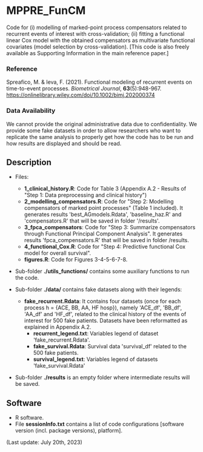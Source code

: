 # MPPRE_FunCM
Code for (i) modelling of marked-point process compensators related to recurrent events of interest with cross-validation; (ii) fitting a functional linear Cox model with the obtained compensators as multivariate functional covariates (model selection by cross-validation).
[This code is also freely available as Supporting Information in the main reference paper.]

### Reference
Spreafico, M. & Ieva, F. (2021). Functional modeling of recurrent events on time-to-event processes. *Biometrical Journal*, **63**(5):948-967. https://onlinelibrary.wiley.com/doi/10.1002/bimj.202000374


### Data Availability
We cannot provide the original administrative data due to confidentiality.
We provide some fake datasets in order to allow researchers who want to replicate the same analysis to properly get how the code has to be run and how results are displayed and should be read.

## Description

- Files:
  - **1_clinical_history.R**: Code for Table 3 (Appendix A.2 - Results of "Step 1: Data preprocessing and clinical history")
  - **2_modelling_compensators.R**: Code for "Step 2: Modelling compensators of marked point processes" (Table 1 included). It generates results 'best_AGmodels.Rdata', 'baseline_haz.R' and 'compensators.R' that will be saved in folder '/results'.
  - **3_fpca_compensators**: Code for "Step 3: Summarize compensators through Functional Principal Component Analysis". It generates results 'fpca_compensators.R' that will be saved in folder /results.
  - **4_functional_Cox.R**: Code for "Step 4: Predictive functional Cox model for overall survival".
  - **figures.R**: Code for Figures 3-4-5-6-7-8.
      
- Sub-folder **./utils_functions/** contains some auxiliary functions to run the code.
  
- Sub-folder **./data/** contains fake datasets along with their legends: 
  - **fake_recurrent.Rdata**: It contains four datasets (once for each process h = {ACE, BB, AA, HF hosp}), namely 'ACE_df', 'BB_df', 'AA_df' and 'HF_df', related to the clinical history of the events of interest for 500 fake patients. Datasets have been reformatted as explained in Appendix A.2. 
	- **recurrent_legend.txt**: Variables legend of dataset 'fake_recurrent.Rdata'.
	- **fake_survival.Rdata**: Survival data 'survival_df' related to the 500 fake patients.
	- **survival_legend.txt**: Variables legend of datasets 'fake_survival.Rdata'
 
 - Sub-folder **./results** is an empty folder where intermediate results will be saved.

## Software
- R software.
- File **sessionInfo.txt** contains a list of code configurations [software version (incl. package versions), platform].

(Last update: July 20th, 2023)
